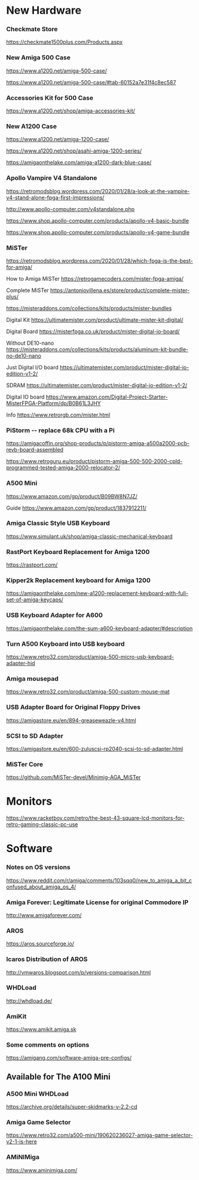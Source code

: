 
# New Hardware

### Checkmate Store

https://checkmate1500plus.com/Products.aspx

### New Amiga 500 Case

https://www.a1200.net/amiga-500-case/

https://www.a1200.net/amiga-500-case/#tab-60152a7e31f4c8ec587

### Accessories Kit for 500 Case

https://www.a1200.net/shop/amiga-accessories-kit/

### New A1200 Case

https://www.a1200.net/amiga-1200-case/

https://www.a1200.net/shop/asahi-amiga-1200-series/

https://amigaonthelake.com/amiga-a1200-dark-blue-case/

### Apollo Vampire V4 Standalone

https://retromodsblog.wordpress.com/2020/01/28/a-look-at-the-vampire-v4-stand-alone-fpga-first-impressions/

http://www.apollo-computer.com/v4standalone.php

https://www.shop.apollo-computer.com/products/apollo-v4-basic-bundle

https://www.shop.apollo-computer.com/products/apollo-v4-game-bundle

### MiSTer

https://retromodsblog.wordpress.com/2020/01/28/which-fpga-is-the-best-for-amiga/

How to Amiga MiSTer https://retrogamecoders.com/mister-fpga-amiga/

Complete MiSTer https://antoniovillena.es/store/product/complete-mister-plus/

https://misteraddons.com/collections/kits/products/mister-bundles

Digital Kit https://ultimatemister.com/product/ultimate-mister-kit-digital/

Digital Board https://misterfpga.co.uk/product/mister-digital-io-board/

Without DE10-nano https://misteraddons.com/collections/kits/products/aluminum-kit-bundle-no-de10-nano

Just Digital I/O board https://ultimatemister.com/product/mister-digital-io-edition-v1-2/

SDRAM https://ultimatemister.com/product/mister-digital-io-edition-v1-2/

Digital IO board https://www.amazon.com/Digital-Project-Starter-MisterFPGA-Platform/dp/B0B61L3JHY

Info https://www.retrorgb.com/mister.html


### PiStorm -- replace 68k CPU with a Pi

https://amigacoffin.org/shop-products/p/pistorm-amiga-a500a2000-pcb-revb-board-assembled

https://www.retroguru.eu/product/pistorm-amiga-500-500-2000-cpld-programmed-tested-amiga-2000-relocator-2/

### A500 Mini

https://www.amazon.com/gp/product/B09BW8N7JZ/

Guide https://www.amazon.com/gp/product/1837912211/


### Amiga Classic Style USB Keyboard

https://www.simulant.uk/shop/amiga-classic-mechanical-keyboard


### RastPort Keyboard Replacement for Amiga 1200

https://rastport.com/

### Kipper2k Replacement keyboard for Amiga 1200

https://amigaonthelake.com/new-a1200-replacement-keyboard-with-full-set-of-amiga-keycaps/

### USB Keyboard Adapter for A600

https://amigaonthelake.com/the-sum-a600-keyboard-adapter/#description

### Turn A500 Keyboard into USB keyboard

https://www.retro32.com/product/amiga-500-micro-usb-keyboard-adapter-hid

### Amiga mousepad

https://www.retro32.com/product/amiga-500-custom-mouse-mat

### USB Adapter Board for Original Floppy Drives

https://amigastore.eu/en/894-greaseweazle-v4.html

### SCSI to SD Adapter

https://amigastore.eu/en/600-zuluscsi-rp2040-scsi-to-sd-adapter.html

### MiSTer Core

https://github.com/MiSTer-devel/Minimig-AGA_MiSTer

# Monitors

https://www.racketboy.com/retro/the-best-43-square-lcd-monitors-for-retro-gaming-classic-pc-use

# Software

### Notes on OS versions

https://www.reddit.com/r/amiga/comments/103sqq0/new_to_amiga_a_bit_confused_about_amiga_os_4/

### Amiga Forever: Legitimate License for original Commodore IP

http://www.amigaforever.com/

### AROS

https://aros.sourceforge.io/

### Icaros Distribution of AROS

http://vmwaros.blogspot.com/p/versions-comparison.html

### WHDLoad

http://whdload.de/

### AmiKit

https://www.amikit.amiga.sk

### Some comments on options

https://amigang.com/software-amiga-pre-configs/

## Available for The A100 Mini

### A500 Mini WHDLoad

https://archive.org/details/super-skidmarks-v-2.2-cd

### Amiga Game Selector

https://www.retro32.com/a500-mini/190620236027-amiga-game-selector-v2-1-is-here

### AMiNIMiga

https://www.aminimiga.com/
